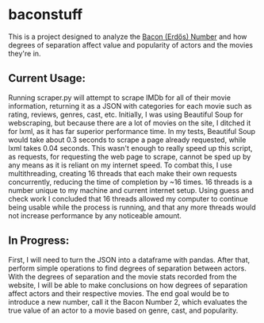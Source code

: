 # baconstuff
This is a project designed to analyze the [Bacon (Erdős) Number](https://simple.wikipedia.org/wiki/Bacon_number) and how degrees of separation affect value and popularity of actors and the movies they're in.

## Current Usage:
Running scraper.py will attempt to scrape IMDb for all of their movie information, returning it as a JSON with categories for each movie such as rating, reviews, genres, cast, etc. Initially, I was using Beautiful Soup for webscraping, but because there are a lot of movies on the site, I ditched it for lxml, as it has far superior performance time. In my tests, Beautiful Soup would take about 0.3 seconds to scrape a page already requested, while lxml takes 0.04 seconds. This wasn't enough to really speed up this script, as requests, for requesting the web page to scrape, cannot be sped up by any means as it is reliant on my internet speed. To combat this, I use multithreading, creating 16 threads that each make their own requests concurrently, reducing the time of completion by ~16 times. 16 threads is a number unique to my machine and current internet setup. Using guess and check work I concluded that 16 threads allowed my computer to continue being usable while the process is running, and that any more threads would not increase performance by any noticeable amount.

## In Progress:
First, I will need to turn the JSON into a dataframe with pandas. After that, perform simple operations to find degrees of separation between actors. With the degrees of separation and the movie stats recorded from the website, I will be able to make conclusions on how degrees of separation affect actors and their respective movies. The end goal would be to introduce a new number, call it the Bacon Number 2, which evaluates the true value of an actor to a movie based on genre, cast, and popularity.
